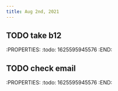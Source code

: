 ```yaml
---
title: Aug 2nd, 2021
---
```


## TODO take b12
:PROPERTIES:
:todo: 1625595945576
:END:
## TODO check email
:PROPERTIES:
:todo: 1625595945576
:END:
